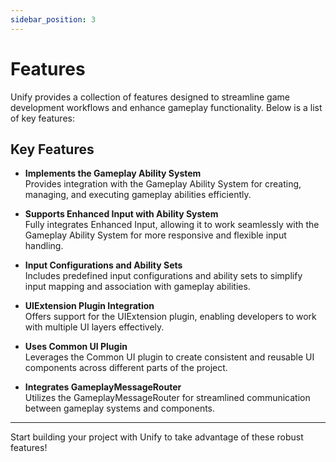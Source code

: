 ```yaml
---
sidebar_position: 3
---
```


# Features

Unify provides a collection of features designed to streamline game development workflows and enhance gameplay functionality. 
Below is a list of key features:

## Key Features

- **Implements the Gameplay Ability System**  
  Provides integration with the Gameplay Ability System for creating, managing, and executing gameplay abilities efficiently.

- **Supports Enhanced Input with Ability System**  
  Fully integrates Enhanced Input, allowing it to work seamlessly with the Gameplay Ability System for more responsive and flexible input handling.

- **Input Configurations and Ability Sets**  
  Includes predefined input configurations and ability sets to simplify input mapping and association with gameplay abilities.

- **UIExtension Plugin Integration**  
  Offers support for the UIExtension plugin, enabling developers to work with multiple UI layers effectively.

- **Uses Common UI Plugin**  
  Leverages the Common UI plugin to create consistent and reusable UI components across different parts of the project.

- **Integrates GameplayMessageRouter**  
  Utilizes the GameplayMessageRouter for streamlined communication between gameplay systems and components.

---

Start building your project with Unify to take advantage of these robust features!